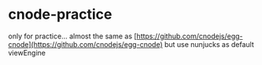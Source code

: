 # cnode-practice
only for practice...
almost the same as [https://github.com/cnodejs/egg-cnode](https://github.com/cnodejs/egg-cnode) but use nunjucks as default viewEngine